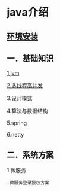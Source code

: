 # java介绍

## [环境安装](env/index.md)

## 一．基础知识

[1.jvm](jvm/index.md)

[2.多线程高并发](juc/index.md)

3.设计模式

4.算法与数据结构

5.spring

6.netty

## 二．系统方案

1.微服务

```
.微服务登录授权方案
```



